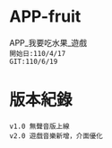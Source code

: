 # APP-fruit
APP_我要吃水果_遊戲   
`開始日:110/4/17`    
`GIT:110/6/19`  
# 版本紀錄
`v1.0 無聲音版上線`  
`v2.0 遊戲音樂新增，介面優化`  
